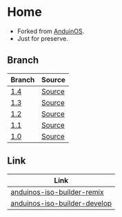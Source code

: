 

# Home

* Forked from [AnduinOS](https://github.com/Anduin2017/AnduinOS).
* Just for preserve.




## Branch

| Branch | Source |
| ------ | ------ |
| [1.4](https://github.com/samwhelp/anduinos-iso-builder-legacy/tree/1.4) | [Source](https://github.com/Anduin2017/AnduinOS/tree/1.4) |
| [1.3](https://github.com/samwhelp/anduinos-iso-builder-legacy/tree/1.3) | [Source](https://github.com/Anduin2017/AnduinOS/tree/1.3) |
| [1.2](https://github.com/samwhelp/anduinos-iso-builder-legacy/tree/1.2) | [Source](https://github.com/Anduin2017/AnduinOS/tree/1.2) |
| [1.1](https://github.com/samwhelp/anduinos-iso-builder-legacy/tree/1.1) | [Source](https://github.com/Anduin2017/AnduinOS/tree/1.1) |
| [1.0](https://github.com/samwhelp/anduinos-iso-builder-legacy/tree/1.0) | [Source](https://github.com/Anduin2017/AnduinOS/tree/1.0) |




## Link

| Link |
| ---- |
| [anduinos-iso-builder-remix](https://github.com/samwhelp/anduinos-iso-builder-remix) |
| [anduinos-iso-builder-develop](https://github.com/samwhelp/anduinos-iso-builder-develop) |
